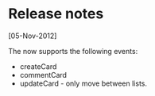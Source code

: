 # Release notes

[05-Nov-2012]

The now supports the following events:

* createCard 
* commentCard
* updateCard - only move between lists.
